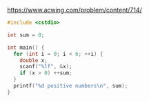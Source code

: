 https://www.acwing.com/problem/content/714/

```c++
#include <cstdio>

int sum = 0;

int main() {
  for (int i = 0; i < 6; ++i) {
    double x;
    scanf("%lf", &x);
    if (x > 0) ++sum;
  }
  printf("%d positive numbers\n", sum);
}
```
